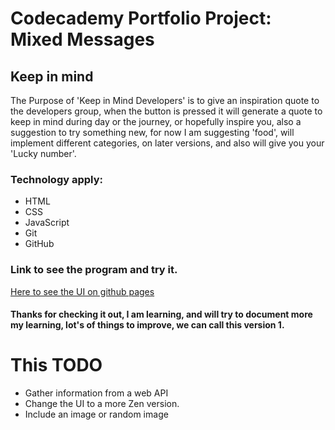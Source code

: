 # Codecademy Portfolio Project: Mixed Messages

## Keep in mind

The Purpose of 'Keep in Mind Developers' is to give an inspiration quote to the developers group, when the button is pressed it will generate a quote to keep in mind during day or the journey, or hopefully inspire you, also a suggestion to try something new, for now I am suggesting 'food', will implement different categories, on later versions, and also will give you your 'Lucky number'.

### Technology apply:

- HTML
- CSS
- JavaScript
- Git
- GitHub

### Link to see the program and try it.

[Here to see the UI on github pages](https://edresponsivo.github.io/mixed-messages-codecademy/)

#### Thanks for checking it out, I am learning, and will try to document more my learning, lot's of things to improve, we can call this version 1.

# This TODO

- Gather information from a web API
- Change the UI to a more Zen version.
- Include an image or random image
